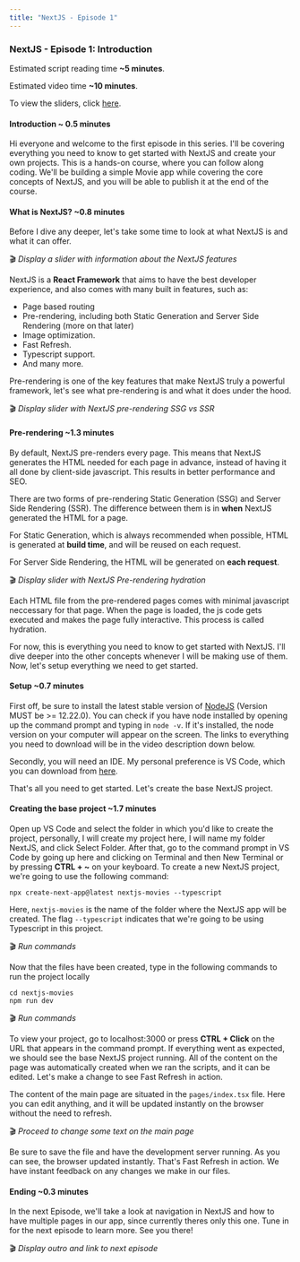 ```yaml
---
title: "NextJS - Episode 1"
---
```

### NextJS - Episode 1: Introduction
Estimated script reading time **~5 minutes**.

Estimated video time **~10 minutes**.

To view the sliders, click [here](https://www.canva.com/design/DAE1Nqki-9M/KWKN8pUir5HhoT44o8UrQA/view?utm_content=DAE1Nqki-9M&utm_campaign=designshare&utm_medium=link&utm_source=publishsharelink).

#### Introduction ~ 0.5 minutes
Hi everyone and welcome to the first episode in this series. I'll be covering everything you need to know to get started with NextJS and create your own projects. This is a hands-on course, where you can follow along coding. We'll be building a simple Movie app while covering the core concepts of NextJS, and you will be able to publish it at the end of the course.

#### What is NextJS? ~0.8 minutes
Before I dive any deeper, let's take some time to look at what NextJS is and what it can offer.

🎬 *Display a slider with information about the NextJS features*

NextJS is a **React Framework** that aims to have the best developer experience, and also comes with many built in features, such as:
- Page based routing
- Pre-rendering, including both Static Generation and Server Side Rendering (more on that later)
- Image optimization.
- Fast Refresh.
- Typescript support.
- And many more.

Pre-rendering is one of the key features that make NextJS truly a powerful framework, let's see what pre-rendering is and what it does under the hood.

🎬 *Display slider with NextJS pre-rendering SSG vs SSR*

#### Pre-rendering ~1.3 minutes
By default, NextJS pre-renders every page. This means that NextJS generates the HTML needed for each page in advance, instead of having it all done by client-side javascript. This results in better performance and SEO.

There are two forms of pre-rendering Static Generation (SSG) and Server Side Rendering (SSR). The difference between them is in **when** NextJS generated the HTML for a page.

For Static Generation, which is always recommended when possible, HTML is generated at **build time**, and will be reused on each request.

For Server Side Rendering, the HTML will be generated on **each request**.

🎬 *Display slider with NextJS Pre-rendering hydration*

Each HTML file from the pre-rendered pages comes with minimal javascript neccessary for that page. When the page is loaded, the js code gets executed and makes the page fully interactive. This process is called hydration.

For now, this is everything you need to know to get started with NextJS. I'll dive deeper into the other concepts whenever I will be making use of them. Now, let's setup everything we need to get started.

#### Setup ~0.7 minutes
First off, be sure to install the latest stable version of [NodeJS](https://nodejs.org/en/)  (Version MUST be >= 12.22.0). You can check if you have node installed by opening up the command prompt and typing in `node -v`. If it's installed, the node version on your computer will appear on the screen. The links to everything you need to download will be in the video description down below.

Secondly, you will need an IDE. My personal preference is VS Code, which you can download from [here](https://code.visualstudio.com/).

That's all you need to get started. Let's create the base NextJS project.

#### Creating the base project ~1.7 minutes
Open up VS Code and select the folder in which you'd like to create the project, personally, I will create my project here, I will name my folder NextJS, and click Select Folder. After that, go to the command prompt in VS Code by going up here and clicking on Terminal and then New Terminal or by pressing **CTRL + ~** on your keyboard. To create a new NextJS project, we're going to use the following command:
```
npx create-next-app@latest nextjs-movies --typescript
```
Here, `nextjs-movies` is the name of the folder where the NextJS app will be created. The flag `--typescript` indicates that we're going to be using Typescript in this project.

🎬 *Run commands*

Now that the files have been created, type in the following commands to run the project locally
```
cd nextjs-movies
npm run dev
```

🎬 *Run commands*

To view your project, go to localhost:3000 or press **CTRL + Click** on the URL that appears in the command prompt. If everything went as expected, we should see the base NextJS project running. All of the content on the page was automatically created when we ran the scripts, and it can be edited. Let's make a change to see Fast Refresh in action.

The content of the main page are situated in the `pages/index.tsx` file. Here you can edit anything, and it will be updated instantly on the browser without the need to refresh. 

🎬 *Proceed to change some text on the main page*

Be sure to save the file and have the development server running. As you can see, the browser updated instantly. That's Fast Refresh in action. We have instant feedback on any changes we make in our files.

#### Ending ~0.3 minutes
In the next Episode, we'll take a look at navigation in NextJS and how to have multiple pages in our app, since currently theres only this one. Tune in for the next episode to learn more. See you there!

🎬 *Display outro and link to next episode*